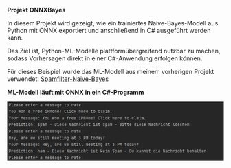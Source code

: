 **Projekt ONNXBayes**

In diesem Projekt wird gezeigt, wie ein trainiertes Naive-Bayes-Modell aus Python mit ONNX exportiert und anschließend in C# ausgeführt werden kann.

Das Ziel ist, Python-ML-Modelle plattformübergreifend nutzbar zu machen, sodass Vorhersagen direkt in einer C#-Anwendung erfolgen können.

Für dieses Beispiel wurde das ML-Modell aus meinem vorherigen Projekt verwendet: [Spamfilter-Naive-Bayes](https://github.com/Juljano/Spamfilter-Naive-Bayes)

**ML-Modell läuft mit ONNX in ein C#-Programm**

![Result](images/Result.png)
